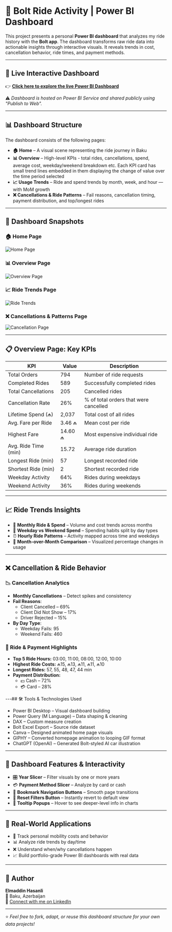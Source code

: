 # 🚖 Bolt Ride Activity | Power BI Dashboard

This project presents a personal **Power BI dashboard** that analyzes my ride history with the **Bolt app**. The dashboard transforms raw ride data into actionable insights through interactive visuals. It reveals trends in cost, cancellation behavior, ride times, and payment methods.

---

## 🔗 Live Interactive Dashboard

👉 **[Click here to explore the live Power BI Dashboard](https://app.powerbi.com/view?r=eyJrIjoiZWIxOTI4OTEtMjRiZi00MmI2LWE1NTMtMmYzMDJmYTRkZWE3IiwidCI6IjQ2ODQ3YjcwLWZlZDYtNDE2My04MjhkLTBjNmQ3ODhmOWRhZCIsImMiOjl9)**

⚠️ *Dashboard is hosted on Power BI Service and shared publicly using "Publish to Web".*

---

## 📊 Dashboard Structure

The dashboard consists of the following pages:

- **🏠 Home** – A visual scene representing the ride journey in Baku  
- **📊 Overview** – High-level KPIs - total rides, cancellations, spend, average cost, weekday/weekend breakdown etc. Each KPI card has small trend lines embedded in them displaying the change of value over the time period selected
- **📈 Usage Trends** – Ride and spend trends by month, week, and hour — with MoM growth  
- **❌ Cancellations & Ride Patterns** – Fail reasons, cancellation timing, payment distribution, and top/longest rides 

---
## 📸 Dashboard Snapshots

### 🏠 Home Page
![Home Page](https://github.com/ElmaddinHasanli/Bolt-Ride-Activity-Dashboard/blob/main/Home%20Page.png)

### 📊 Overview Page
![Overview Page](https://github.com/ElmaddinHasanli/Bolt-Ride-Activity-Dashboard/blob/main/Overview.png)

### 📈 Ride Trends Page
![Ride Trends](https://github.com/ElmaddinHasanli/Bolt-Ride-Activity-Dashboard/blob/main/Usage%20Trends.png)

### ❌ Cancellations & Patterns Page
![Cancellation Page](https://github.com/ElmaddinHasanli/Bolt-Ride-Activity-Dashboard/blob/main/Cancellation%20and%20Ride%20Patterns.png)

---

## 📋 Overview Page: Key KPIs

| **KPI**                | **Value** | **Description**                             |
|------------------------|-----------|---------------------------------------------|
| Total Orders           | 794       | Number of ride requests                     |
| Completed Rides        | 589       | Successfully completed rides                |
| Total Cancellations    | 205       | Cancelled rides                             |
| Cancellation Rate      | 26%       | % of total orders that were cancelled       |
| Lifetime Spend (₼)     | 2,037     | Total cost of all rides                     |
| Avg. Fare per Ride     | 3.46 ₼    | Mean cost per ride                          |
| Highest Fare           | 14.60 ₼   | Most expensive individual ride              |
| Avg. Ride Time (min)   | 15.72     | Average ride duration                       |
| Longest Ride (min)     | 57        | Longest recorded ride                       |
| Shortest Ride (min)    | 2         | Shortest recorded ride                      |
| Weekday Activity       | 64%       | Rides during weekdays                       |
| Weekend Activity       | 36%       | Rides during weekends                       |

---
## 📈 Ride Trends Insights

- 📅 **Monthly Ride & Spend** – Volume and cost trends across months  
- 📆 **Weekday vs Weekend Spend** – Spending habits split by day types  
- ⏰ **Hourly Ride Patterns** – Activity mapped across time and weekdays  
- 🔁 **Month-over-Month Comparison** – Visualized percentage changes in usage  

---

## ❌ Cancellation & Ride Behavior

### 📉 Cancellation Analytics

- **Monthly Cancellations** – Detect spikes and consistency  
- **Fail Reasons**:  
  - Client Cancelled – 69%  
  - Client Did Not Show – 17%  
  - Driver Rejected – 15%  
- **By Day Type**:  
  - Weekday Fails: 95  
  - Weekend Fails: 460

### 🚗 Ride & Payment Highlights

- **Top 5 Ride Hours:** 03:00, 11:00, 08:00, 12:00, 10:00  
- **Highest Ride Costs:** ₼15, ₼13, ₼11, ₼11, ₼10  
- **Longest Rides:** 57, 55, 48, 47, 44 min  
- **Payment Distribution:**  
  - 💵 Cash – 72%  
  - 💳 Card – 28%  

---## 🛠 Tools & Technologies Used

- Power BI Desktop – Visual dashboard building  
- Power Query (M Language) – Data shaping & cleaning  
- DAX – Custom measure creation  
- Bolt Excel Export – Source ride dataset
- Canva – Designed animated home page visuals
- GIPHY – Converted homepage animation to looping GIF format
- ChatGPT (OpenAI) – Generated Bolt-styled AI car illustration

---

## 🔧 Dashboard Features & Interactivity

- 🎛️ **Year Slicer** – Filter visuals by one or more years  
- 💳 **Payment Method Slicer** – Analyze by card or cash  
- 🧭 **Bookmark Navigation Buttons** – Smooth page transitions  
- 🔄 **Reset Filters Button** – Instantly revert to default view  
- 🧠 **Tooltip Popups** – Hover to see deeper-level info in charts  

---

## 💼 Real-World Applications

- 🚖 Track personal mobility costs and behavior  
- 📊 Analyze ride trends by day/time  
- ❌ Understand when/why cancellations happen  
- 📈 Build portfolio-grade Power BI dashboards with real data  

---

## 👤 Author

**Elmaddin Hasanli**  
📍 Baku, Azerbaijan  
🔗 [Connect with me on LinkedIn](https://www.linkedin.com/in/elmaddin-hasanli-aa1880156?utm_source=share&utm_campaign=share_via&utm_content=profile&utm_medium=ios_app)

---

⭐ *Feel free to fork, adapt, or reuse this dashboard structure for your own data projects!*
